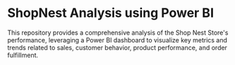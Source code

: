 # ShopNest Analysis using Power BI 

This repository provides a comprehensive analysis of the Shop Nest Store's performance, leveraging a Power BI dashboard to visualize key metrics and trends related to sales, customer behavior, product performance, and order fulfillment.